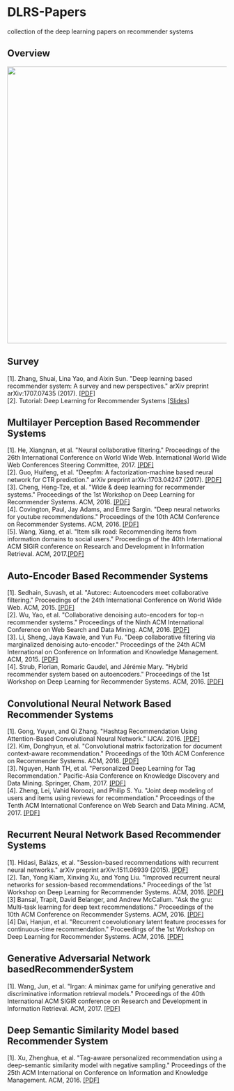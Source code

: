 # DLRS-Papers
collection of the deep learning papers on recommender systems
<h2> Overview </h2>
<div style="text-align:center">  
<img src='http://i1.bvimg.com/631692/210c83674b8dcc95.png'  weight='800' height='635'>
</div>
<h2> Survey </h2>
<p>
[1]. Zhang, Shuai, Lina Yao, and Aixin Sun. "Deep learning based recommender system: A survey and new perspectives." arXiv preprint arXiv:1707.07435 (2017). <a href="https://arxiv.org/abs/1707.07435">[PDF]</a></br>
[2]. Tutorial: Deep Learning for Recommender Systems <a href="https://www.slideshare.net/kerveros99/deep-learning-for-recommender-systems-recsys2017-tutorial">[Slides]</a></br>
</p>

<h2>Multilayer Perception Based Recommender Systems</h2>
<p>
[1]. He, Xiangnan, et al. "Neural collaborative filtering." Proceedings of the 26th International Conference on World Wide Web. International World Wide Web Conferences Steering Committee, 2017. <a href="https://www.comp.nus.edu.sg/~xiangnan/papers/ncf.pdf">[PDF]</a></br>
[2]. Guo, Huifeng, et al. "Deepfm: A factorization-machine based neural network for CTR prediction." arXiv preprint arXiv:1703.04247 (2017). <a href="https://pdfs.semanticscholar.org/1513/13065d71b49dbf07289c002c887d7b5a0a6b.pdf">[PDF]</a></br>
[3]. Cheng, Heng-Tze, et al. "Wide & deep learning for recommender systems." Proceedings of the 1st Workshop on Deep Learning for Recommender Systems. ACM, 2016.  <a href="https://dl.acm.org/citation.cfm?id=2988454">[PDF]</a></br>
[4]. Covington, Paul, Jay Adams, and Emre Sargin. "Deep neural networks for youtube recommendations." Proceedings of the 10th ACM Conference on Recommender Systems. ACM, 2016. <a href="http://cseweb.ucsd.edu/classes/fa17/cse291-b/reading/p191-covington.pdf">[PDF]</a></br>
[5]. Wang, Xiang, et al. "Item silk road: Recommending items from information domains to social users." Proceedings of the 40th International ACM SIGIR conference on Research and Development in Information Retrieval. ACM, 2017.<a href="http://www.comp.nus.edu.sg/~xiangnan/papers/sigir17-SilkRoad.pdf">[PDF]</a></br>
</p>

<h2>Auto-Encoder Based Recommender Systems</h2>
<p>
[1]. Sedhain, Suvash, et al. "Autorec: Autoencoders meet collaborative filtering." Proceedings of the 24th International Conference on World Wide Web. ACM, 2015. <a href="https://dl.acm.org/citation.cfm?id=2742726">[PDF]</a></br>
[2]. Wu, Yao, et al. "Collaborative denoising auto-encoders for top-n recommender systems." Proceedings of the Ninth ACM International Conference on Web Search and Data Mining. ACM, 2016. <a href="http://yaowu.co/docs/wsdm16cdae.pdf">[PDF]</a></br>
[3]. Li, Sheng, Jaya Kawale, and Yun Fu. "Deep collaborative filtering via marginalized denoising auto-encoder." Proceedings of the 24th ACM International on Conference on Information and Knowledge Management. ACM, 2015. <a href="https://dl.acm.org/citation.cfm?id=2806527">[PDF]</a></br>
[4]. Strub, Florian, Romaric Gaudel, and Jérémie Mary. "Hybrid recommender system based on autoencoders." Proceedings of the 1st Workshop on Deep Learning for Recommender Systems. ACM, 2016.  <a href="https://dl.acm.org/citation.cfm?id=2988456">[PDF]</a></br>
</p>

<h2>Convolutional Neural Network Based Recommender Systems</h2>
<p>
[1]. Gong, Yuyun, and Qi Zhang. "Hashtag Recommendation Using Attention-Based Convolutional Neural Network." IJCAI. 2016.  <a href="https://www.ijcai.org/Proceedings/16/Papers/395.pdf">[PDF]</a></br>
[2]. Kim, Donghyun, et al. "Convolutional matrix factorization for document context-aware recommendation." Proceedings of the 10th ACM Conference on Recommender Systems. ACM, 2016.   <a href="https://dl.acm.org/citation.cfm?id=2959165">[PDF]</a></br>
[3]. Nguyen, Hanh TH, et al. "Personalized Deep Learning for Tag Recommendation." Pacific-Asia Conference on Knowledge Discovery and Data Mining. Springer, Cham, 2017.  <a href="https://link.springer.com/chapter/10.1007/978-3-319-57454-7_15">[PDF]</a></br>
[4]. Zheng, Lei, Vahid Noroozi, and Philip S. Yu. "Joint deep modeling of users and items using reviews for recommendation." Proceedings of the Tenth ACM International Conference on Web Search and Data Mining. ACM, 2017.  <a href="https://dl.acm.org/citation.cfm?id=3018665">[PDF]</a></br>
</p>

<h2>Recurrent Neural Network Based Recommender Systems</h2>
<p>
[1]. Hidasi, Balázs, et al. "Session-based recommendations with recurrent neural networks." arXiv preprint arXiv:1511.06939 (2015).   <a href="https://arxiv.org/abs/1511.06939">[PDF]</a></br>
[2]. Tan, Yong Kiam, Xinxing Xu, and Yong Liu. "Improved recurrent neural networks for session-based recommendations." Proceedings of the 1st Workshop on Deep Learning for Recommender Systems. ACM, 2016.  <a href="https://dl.acm.org/citation.cfm?id=2988452">[PDF]</a></br>
[3] Bansal, Trapit, David Belanger, and Andrew McCallum. "Ask the gru: Multi-task learning for deep text recommendations." Proceedings of the 10th ACM Conference on Recommender Systems. ACM, 2016.  <a href="https://dl.acm.org/citation.cfm?id=2959180">[PDF]</a></br>
[4] Dai, Hanjun, et al. "Recurrent coevolutionary latent feature processes for continuous-time recommendation." Proceedings of the 1st Workshop on Deep Learning for Recommender Systems. ACM, 2016.  <a href="https://dl.acm.org/citation.cfm?id=2988451">[PDF]</a></br>
</p>

<h2>Generative Adversarial Network basedRecommenderSystem</h2>
<p>
[1]. Wang, Jun, et al. "Irgan: A minimax game for unifying generative and discriminative information retrieval models." Proceedings of the 40th International ACM SIGIR conference on Research and Development in Information Retrieval. ACM, 2017.  <a href="https://dl.acm.org/citation.cfm?id=3080786">[PDF]</a></br>


<h2>Deep Semantic Similarity Model based Recommender System</h2>
[1]. Xu, Zhenghua, et al. "Tag-aware personalized recommendation using a deep-semantic similarity model with negative sampling." Proceedings of the 25th ACM International on Conference on Information and Knowledge Management. ACM, 2016.  <a href="https://dl.acm.org/citation.cfm?id=2983874">[PDF]</a></br>
